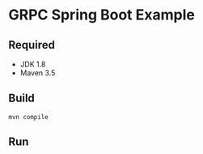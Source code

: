 # GRPC Spring Boot Example

## Required

- JDK 1.8
- Maven 3.5

## Build

```mvn compile```

## Run

